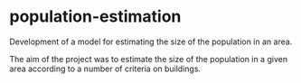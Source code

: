 # population-estimation
Development of a model for estimating the size of the population in an area.

The aim of the project was to estimate the size of the population in a given area according to a number of criteria on buildings.
